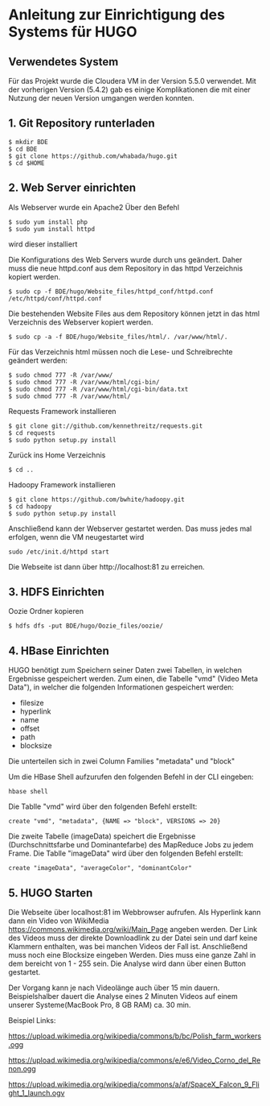# Anleitung zur Einrichtigung des Systems für HUGO

## Verwendetes System
Für das Projekt wurde die Cloudera VM in der Version 5.5.0 verwendet. Mit der vorherigen Version (5.4.2) gab es einige Komplikationen die mit einer Nutzung der neuen Version umgangen werden konnten.

## 1. Git Repository runterladen
```
$ mkdir BDE
$ cd BDE
$ git clone https://github.com/whabada/hugo.git
$ cd $HOME
```
## 2. Web Server einrichten

Als Webserver wurde ein Apache2
Über den Befehl
```
$ sudo yum install php
$ sudo yum install httpd
```
wird dieser installiert

Die Konfigurations des Web Servers wurde durch uns geändert. Daher muss die neue httpd.conf aus dem Repository in das httpd Verzeichnis kopiert werden.

```$ sudo cp -f BDE/hugo/Website_files/httpd_conf/httpd.conf /etc/httpd/conf/httpd.conf```

Die bestehenden Website Files aus dem Repository können jetzt in das html Verzeichnis des Webserver kopiert werden.

```$ sudo cp -a -f BDE/hugo/Website_files/html/. /var/www/html/.```

Für das Verzeichnis html müssen noch die Lese- und Schreibrechte geändert werden:

```
$ sudo chmod 777 -R /var/www/
$ sudo chmod 777 -R /var/www/html/cgi-bin/
$ sudo chmod 777 -R /var/www/html/cgi-bin/data.txt
$ sudo chmod 777 -R /var/www/html/
```

Requests Framework installieren
```
$ git clone git://github.com/kennethreitz/requests.git
$ cd requests
$ sudo python setup.py install
```

Zurück ins Home Verzeichnis
```
$ cd ..
```

Hadoopy Framework installieren
```
$ git clone https://github.com/bwhite/hadoopy.git
$ cd hadoopy
$ sudo python setup.py install
```


Anschließend kann der Webserver gestartet werden. Das muss jedes mal erfolgen, wenn die VM neugestartet wird

```
sudo /etc/init.d/httpd start
```
Die Webseite ist dann über http://localhost:81 zu erreichen.


## 3. HDFS Einrichten


Oozie Ordner kopieren

``` $ hdfs dfs -put BDE/hugo/Oozie_files/oozie/ ```

## 4. HBase Einrichten
HUGO benötigt zum Speichern seiner Daten zwei Tabellen, in welchen Ergebnisse gespeichert werden. Zum einen, die Tabelle "vmd" (Video Meta Data"), in welcher die folgenden Informationen gespeichert werden:
- filesize
- hyperlink
- name
- offset
- path
- blocksize

Die unterteilen sich in zwei Column Families "metadata" und "block"

Um die HBase Shell aufzurufen den folgenden Befehl in der CLI eingeben:

``` hbase shell ```

Die Tablle "vmd" wird über den folgenden Befehl erstellt:

``` create "vmd", "metadata", {NAME => "block", VERSIONS => 20} ```


Die zweite Tabelle (imageData) speichert die Ergebnisse (Durchschnittsfarbe und Dominantefarbe) des MapReduce Jobs zu jedem Frame.
Die Tablle "imageData" wird über den folgenden Befehl erstellt:

``` create "imageData", "averageColor", "dominantColor" ```


## 5. HUGO Starten

Die Webseite über localhost:81 im Webbrowser aufrufen.
Als Hyperlink kann dann ein Video von WikiMedia https://commons.wikimedia.org/wiki/Main_Page angeben werden.
Der Link des Videos muss der direkte Downloadlink zu der Datei sein und darf keine Klammern enthalten, was bei manchen Videos der Fall ist.
Anschließend muss noch eine Blocksize eingeben Werden. Dies muss eine ganze Zahl in dem bereicht von 1 - 255 sein.
Die Analyse wird dann über einen Button gestartet. 

Der Vorgang kann je nach Videolänge auch über 15 min dauern.
Beispielshalber dauert die Analyse eines 2 Minuten Videos auf einem unserer Systeme(MacBook Pro, 8 GB RAM) ca. 30 min.

Beispiel Links:

https://upload.wikimedia.org/wikipedia/commons/b/bc/Polish_farm_workers.ogg

https://upload.wikimedia.org/wikipedia/commons/e/e6/Video_Corno_del_Renon.ogg

https://upload.wikimedia.org/wikipedia/commons/a/af/SpaceX_Falcon_9_Flight_1_launch.ogv

